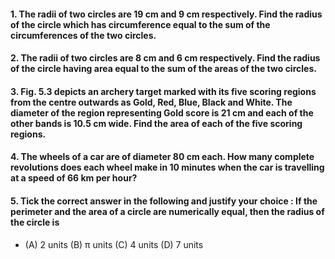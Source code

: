 
#### 1. The radii of two circles are 19 cm and 9 cm respectively. Find the radius of the circle which has circumference equal to the sum of the circumferences of the two circles.
#### 2. The radii of two circles are 8 cm and 6 cm respectively. Find the radius of the circle having area equal to the sum of the areas of the two circles.
#### 3. Fig. 5.3 depicts an archery target marked with its five scoring regions from the centre outwards as Gold, Red, Blue, Black and White. The diameter of the region representing Gold score is 21 cm and each of the other bands is 10.5 cm wide. Find the area of each of the five scoring regions.
#### 4. The wheels of a car are of diameter 80 cm each. How many complete revolutions does each wheel make in 10 minutes when the car is travelling at a speed of 66 km per hour?
#### 5. Tick the correct answer in the following and justify your choice : If the perimeter and the area of a circle are numerically equal, then the radius of the circle is
* (A) 2 units (B) π units (C) 4 units (D) 7 units

